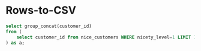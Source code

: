 # Rows-to-CSV

```sql
select group_concat(customer_id)
from (
    select customer_id from nice_customers WHERE nicety_level=1 LIMIT 10
) as a;
```
